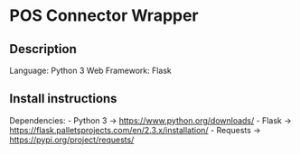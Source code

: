# POS Connector Wrapper

## Description
Language: Python 3
Web Framework: Flask


## Install instructions
Dependencies:
    - Python 3 -> https://www.python.org/downloads/
    - Flask -> https://flask.palletsprojects.com/en/2.3.x/installation/
    - Requests -> https://pypi.org/project/requests/

